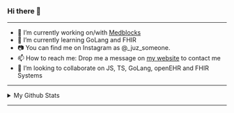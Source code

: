 ### Hi there 👋

---


- 🔭 I’m currently working on/with [Medblocks](https://github.com/medblocks)
- 🌱 I’m currently learning GoLang and FHIR
- 📷 You can find me on Instagram as @_juz_someone.
- 📫 How to reach me: Drop me a message on [my website](https://ruizo.is-a.dev/) to contact me
- 👯 I’m looking to collaborate on JS, TS, GoLang, openEHR and FHIR Systems

---

<details>
  <summary>My Github Stats</summary>
  <br/>
   <a href="https://github.com/anuraghazra/github-readme-stats"><img alt="Blaine's Top Languages" src="https://github-readme-stats.vercel.app/api?username=mezeru&show_icons=true&theme=tokyonight"></a>
  <br/>
</details>
  
---
  

 

